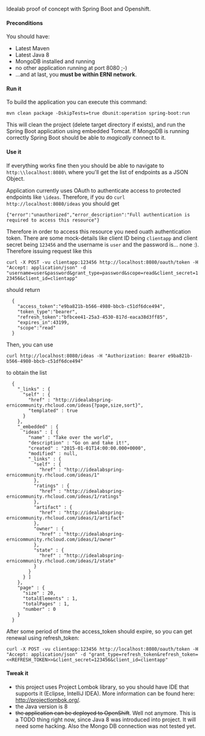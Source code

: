 Idealab proof of concept with Spring Boot and Openshift. 

#### Preconditions
You should have:
- Latest Maven
- Latest Java 8
- MongoDB installed and running
- no other application running at port 8080 ;-)
- ...and at last, you **must be within ERNI network**.

#### Run it
To build the application you can execute this command:  

```mvn clean package -DskipTests=true dbunit:operation spring-boot:run```

This will clean the project (delete target directory if exists), and run the Spring Boot application using embedded Tomcat. If MongoDB is running correctly Spring Boot should be able to *magically* connect to it.

#### Use it
If everything works fine then you should be able to navigate to ```http:\\localhost:8080\``` where you'll get the list of endpoints as a JSON Object. 

Application currently uses OAuth to authenticate access to protected endpoints like `\ideas`. Therefore, if you do `curl http://localhost:8080/ideas` you should get

```{"error":"unauthorized","error_description":"Full authentication is required to access this resource"}```

Therefore in order to access this resource you need ouath authentication token. There are some mock-details like client ID being `clientapp` and client secret being `123456` and the username is `user` and the password is... none :). Therefore issuing request like this

```curl -X POST -vu clientapp:123456 http://localhost:8080/oauth/token -H "Accept: application/json" -d "username=user&password&grant_type=password&scope=read&client_secret=123456&client_id=clientapp"```

should return

      {
        "access_token":"e9ba821b-b566-4980-bbcb-c51df6dce494",
        "token_type":"bearer",
        "refresh_token":"bfbcee41-25a3-4530-817d-eaca38d3ff85",
        "expires_in":43199,
        "scope":"read"
      }

Then, you can use 

```curl http://localhost:8080/ideas -H "Authorization: Bearer e9ba821b-b566-4980-bbcb-c51df6dce494"```

to obtain the list

      {
        "_links" : {
          "self" : {
            "href" : "http://idealabspring-ernicommunity.rhcloud.com/ideas{?page,size,sort}",
            "templated" : true
          }
        },
        "_embedded" : {
          "ideas" : [ {
            "name" : "Take over the world",
            "description" : "Go on and take it!",
            "created" : "2015-01-01T14:00:00.000+0000",
            "modified" : null,
            "_links" : {
              "self" : {
                "href" : "http://idealabspring-ernicommunity.rhcloud.com/ideas/1"
              },
              "ratings" : {
                "href" : "http://idealabspring-ernicommunity.rhcloud.com/ideas/1/ratings"
              },
              "artifact" : {
                "href" : "http://idealabspring-ernicommunity.rhcloud.com/ideas/1/artifact"
              },
              "owner" : {
                "href" : "http://idealabspring-ernicommunity.rhcloud.com/ideas/1/owner"
              },
              "state" : {
                "href" : "http://idealabspring-ernicommunity.rhcloud.com/ideas/1/state"
              }
            }
          } ]
        },
        "page" : {
          "size" : 20,
          "totalElements" : 1,
          "totalPages" : 1,
          "number" : 0
        }
      }

After some period of time the access_token should expire, so you can get renewal using refresh_token:

```curl -X POST -vu clientapp:123456 http://localhost:8080/oauth/token -H "Accept: application/json" -d "grant_type=refresh_token&refresh_token=<<REFRESH_TOKEN>>&client_secret=123456&client_id=clientapp"```

#### Tweak it
- this project uses Project Lombok library, so you should have IDE that supports it (Eclipse, IntelliJ IDEA). More information can be found here: http://projectlombok.org/. 
- the Java version is 8
- ~~the application can be deployed to OpenShift~~. Well not anymore. This is a TODO thing right now, since Java 8 was introduced into project. It will need some hacking. Also the Mongo DB connection was not tested yet.
